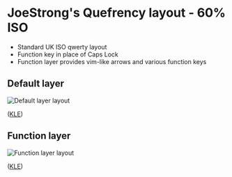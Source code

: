 # JoeStrong's Quefrency layout - 60% ISO

* Standard UK ISO qwerty layout
* Function key in place of Caps Lock
* Function layer provides vim-like arrows and various function keys

## Default layer

![Default layer layout](https://i.imgur.com/HXeKSGN.png)

([KLE](http://www.keyboard-layout-editor.com/#/gists/f606625fbc4b84a0e9f82fff308aad29))

## Function layer

![Function layer layout](https://i.imgur.com/cVKl9tB.png)

([KLE](http://www.keyboard-layout-editor.com/#/gists/b75402b2838f36e319f1c0a7fef07dd6))
